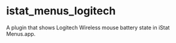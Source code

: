 # istat_menus_logitech
A plugin that shows Logitech Wireless mouse battery state in iStat Menus.app.
